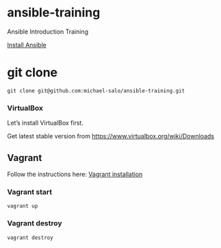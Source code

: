 # ansible-training
Ansible Introduction Training

[Install Ansible](http://docs.ansible.com/ansible/latest/installation_guide/intro_installation.html)

# git clone
```git clone git@github.com:michael-salo/ansible-training.git```

### VirtualBox

Let’s install VirtualBox first.

Get latest stable version from https://www.virtualbox.org/wiki/Downloads

## Vagrant
Follow the instructions here: [Vagrant installation](https://www.vagrantup.com/docs/installation/)

### Vagrant start
```vagrant up```

### Vagrant destroy
```vagrant destroy```

